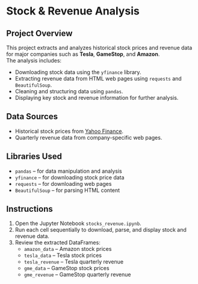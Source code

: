 # Stock & Revenue Analysis

## Project Overview
This project extracts and analyzes historical stock prices and revenue data for major companies such as **Tesla**, **GameStop**, and **Amazon**.  
The analysis includes:  
- Downloading stock data using the `yfinance` library.  
- Extracting revenue data from HTML web pages using `requests` and `BeautifulSoup`.  
- Cleaning and structuring data using `pandas`.  
- Displaying key stock and revenue information for further analysis.  

## Data Sources
- Historical stock prices from [Yahoo Finance](https://finance.yahoo.com/).  
- Quarterly revenue data from company-specific web pages.  

## Libraries Used
- `pandas` – for data manipulation and analysis  
- `yfinance` – for downloading stock price data  
- `requests` – for downloading web pages  
- `BeautifulSoup` – for parsing HTML content  

## Instructions
1. Open the Jupyter Notebook `stocks_revenue.ipynb`.  
2. Run each cell sequentially to download, parse, and display stock and revenue data.  
3. Review the extracted DataFrames:  
   - `amazon_data` – Amazon stock prices  
   - `tesla_data` – Tesla stock prices  
   - `tesla_revenue` – Tesla quarterly revenue  
   - `gme_data` – GameStop stock prices  
   - `gme_revenue` – GameStop quarterly revenue  
